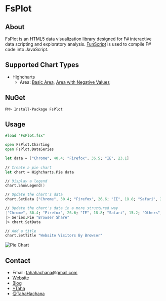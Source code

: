 FsPlot
======

About
-----

FsPlot is an HTML5 data visualization library designed for F# interactive data scripting and exploratory analysis. [FunScript](http://funscript.info/) is used to compile F# code into JavaScript.

Supported Chart Types
---------------------
* Highcharts
    * Area: [Basic Area](https://github.com/TahaHachana/FsPlot/blob/master/examples/HighchartsBasicArea.md), [Area with Negative Values](https://github.com/TahaHachana/FsPlot/blob/master/examples/NegativeValuesArea.md)

NuGet
-----

	PM> Install-Package FsPlot

Usage
-----

```fsharp
#load "FsPlot.fsx"

open FsPlot.Charting
open FsPlot.DataSeries

let data = ["Chrome", 40.4; "Firefox", 36.5; "IE", 23.1]
    
// Create a pie chart
let chart = Highcharts.Pie data

// Display a legend
chart.ShowLegend()

// Update the chart's data
chart.SetData ["Chrome", 30.4; "Firefox", 26.6; "IE", 18.8; "Safari", 24.2]

// Update the chart's data in a more structured way
["Chrome", 30.4; "Firefox", 26.6; "IE", 18.8; "Safari", 15.2; "Others", 9.]
|> Series.Pie "Browser Share"
|> chart.SetData

// Add a title
chart.SetTitle "Website Visitors By Browser"
```
![Pie Chart](https://lh4.googleusercontent.com/-mKGde0NEjNg/UqhOZKp4uTI/AAAAAAAAANk/p2A_oW--4Gk/w698-h498-no/pie.PNG)

Contact
-------

* Email: tahahachana@gmail.com
* [Website](http://taha-hachana.apphb.com/)
* [Blog](http://fsharp-code.blogspot.com/)
* [+Taha](https://plus.google.com/103826666258148033768/ "Google+")
* [@TahaHachana](https://twitter.com/TahaHachana "Twitter")